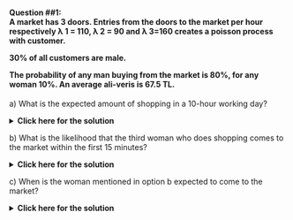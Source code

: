 <h4> Question  ##1: <br/>
A market has 3 doors. Entries from the doors to the market per hour respectively &lambda; 1 = 110, &lambda; 2 = 90 and &lambda; 3=160 creates a poisson process with customer. <br/>

30% of all customers are male. <br/>

The probability of any man buying from the market is 80%, for any woman 10%. An average ali-veris is 67.5 TL. <br/> </h4>

a) What is the expected amount of shopping in a 10-hour working day?


</div>
<details>
  <summary><b>Click here for the solution</b></summary>
<br>
<div id="q1" class="collapse">

Customers entering through all doors create independent poisson processes. <br/> 
&lambda; 1 + &lambda; 2 + &lambda; 3 = &lambda; <br/>
&lambda; = 110 + 90 + 160 = 360 customers / hour creates a fast composite poisson process. <br/>

---
Since 30% of all customers are men, separating this total process, 
the speed of the process created by male customers <br/> 
&lambda; Male = 360 * 0.30 = 108 customers / hour, <br/> 
the process created by female customers is <br/>
&lambda; Female = 360 * 0.70 = 252 customers / hour. <br/>

These two poisson processes are independent of each other. <br/>

---
If we distinguish the male fast poisson process again with similar thinking as "shopping" and "non-shopping" male customers: <br/>

- Speed ​​of male customers shopping: <br/>
&lambda; Male, S = 108 * 0.80 = 86.4 customers / hour <br/>

- Speed ​​of male customers who do not shopping: <br/>
&lambda; 1 Male, S'= 108 * 0.20 = 21.6 customer / hour. <br/>

- Speed ​​of female customers shopping: <br/>
&lambda; Female, S = 252 * 0.10 = 25.2 customers / hour <br/>

- Speed ​​of female customers who do not shopping: <br/>
&lambda; 1 Female, S'= 252 * 0.90 = 226.8 customer / hour. <br/>

---

So on a 10-hour workday <br/>

E [Z <sub> t </sub>] = E [N <sub> t </sub> <sup> Male, S </sup> + N <sub> t </sub> <sup> Female, S </sup>] = E [N <sub> t </sub> <sup> Male, S </sup>] + E [N <sub> t </sub> <sup> Female, S </sup> ] = & lambda; <sub>t</sub> <sup> Male, S </sup> + & lambda; <sub>t</sub> <sup> Female, S </sup> = 86.4 * 10 + 25.2 * 10 = 1116 customer / hour and <br/>

Expected amount of shopping in a 10-hour working day as the average basket is 67.5 TL: <br/>

1116 * 67.5 TL = **75 330 TL.**

</div>
</details>



b) What is the likelihood that the third woman who does shopping comes to the market within the first 15 minutes?

</div>
<details>
  <summary><b>Click here for the solution</b></summary>
<br>
<div id="q1" class="collapse">
  
<img src="https://latex.codecogs.com/gif.latex?p(T_3&space;\leq&space;15_(mins))&space;=&space;p(T_3&space;\leq&space;1/4_(hours))&space;=&space;1-&space;\sum_{k=0}^{2}\frac{e^{-\lambda(Female,&space;S)^t}\lambda_((Female,S)^t)^{k}}{k!}" title="p(T_3 \leq 15_(mins)) = p(T_3 \leq 1/4_(hours)) = 1- \sum_{k=0}^{2}\frac{e^{-\lambda(Female, S)^t}\lambda_((Female,S)^t)^{k}}{k!}" />


<img src="https://latex.codecogs.com/gif.latex?=1-{(\frac{(25.2*(1/4))^{0}*e^{-25.2*(1/4)})}{0!})&space;&plus;&space;(\frac{(25.2*(1/4))^{1}*e^{-25.2*(1/4)})}{1!})&space;&plus;&space;(\frac{(25.2*(1/4))^{2}*e^{-25.2*(1/4)})}{2!})}" title="=1-{(\frac{(25.2*(1/4))^{0}*e^{-25.2*(1/4)})}{0!}) + (\frac{(25.2*(1/4))^{1}*e^{-25.2*(1/4)})}{1!}) + (\frac{(25.2*(1/4))^{2}*e^{-25.2*(1/4)})}{2!})}" />


<img src="https://latex.codecogs.com/gif.latex?=&space;1-&space;\left&space;\{&space;e^{-6.3}&space;&plus;&space;6.3&space;*&space;e^{-6.3}&space;&plus;&space;\frac{(6.3)^{2}}{2}&space;*&space;e^{-6.3}\right&space;\}" title="= 1- \left \{ e^{-6.3} + 6.3 * e^{-6.3} + \frac{(6.3)^{2}}{2} * e^{-6.3}\right \}" />


= **0.95015**



</div>
</details>

c) When is the woman mentioned in option b expected to come to the market?

</div>
<details>
  <summary><b>Click here for the solution</b></summary>
<br>
<div id="q1" class="collapse">
  
<img src="https://latex.codecogs.com/gif.latex?E[T_{3}]&space;=&space;\frac{3}{\lambda&space;_{Female,S}}&space;=&space;\frac{3}{25.2}&space;=&space;0.119" title="E[T_{3}] = \frac{3}{\lambda _{Female,S}} = \frac{3}{25.2} = 0.119" /> hours.

**It is expected to arrive in the 7th minute.**

</div>
</details>

